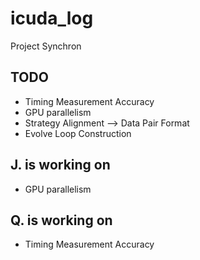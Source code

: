 # icuda_log
Project Synchron

## TODO
- Timing Measurement Accuracy
- GPU parallelism
- Strategy Alignment --> Data Pair Format
- Evolve Loop Construction


## J. is working on
- GPU parallelism

## Q. is working on
- Timing Measurement Accuracy




